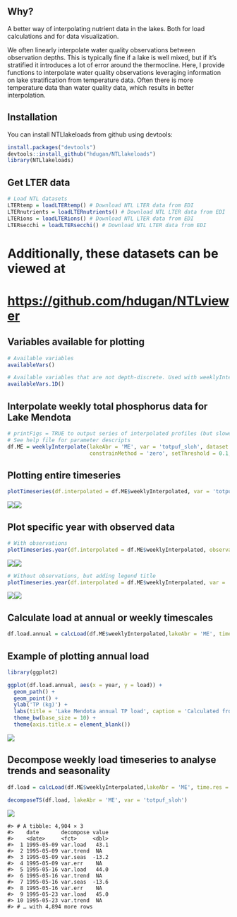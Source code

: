 
<!-- README.md is generated from README.Rmd. Please edit that file -->

## Why?

A better way of interpolating nutrient data in the lakes. Both for load
calculations and for data visualization.

We often linearly interpolate water quality observations between
observation depths. This is typically fine if a lake is well mixed, but
if it’s stratified it introduces a lot of error around the thermocline.
Here, I provide functions to interpolate water quality observations
leveraging information on lake stratification from temperature data.
Often there is more temperature data than water quality data, which
results in better interpolation.

## Installation

You can install NTLlakeloads from github using devtools:

``` r
install.packages("devtools")
devtools::install_github("hdugan/NTLlakeloads")
library(NTLlakeloads)
```

## Get LTER data

``` r
# Load NTL datasets
LTERtemp = loadLTERtemp() # Download NTL LTER data from EDI
LTERnutrients = loadLTERnutrients() # Download NTL LTER data from EDI
LTERions = loadLTERions() # Download NTL LTER data from EDI
LTERsecchi = loadLTERsecchi() # Download NTL LTER data from EDI
```

# Additionally, these datasets can be viewed at

# <https://github.com/hdugan/NTLviewer>

## Variables available for plotting

``` r
# Available variables
availableVars()

# Available variables that are not depth-discrete. Used with weeklyInterpolate.1D.
availableVars.1D()
```

## Interpolate weekly total phosphorus data for Lake Mendota

``` r
# printFigs = TRUE to output series of interpolated profiles (but slower)
# See help file for parameter descripts
df.ME = weeklyInterpolate(lakeAbr = 'ME', var = 'totpuf_sloh', dataset = LTERnutrients, maxdepth = 24, 
                          constrainMethod = 'zero', setThreshold = 0.1, printFigs = F)
```

## Plotting entire timeseries

``` r
plotTimeseries(df.interpolated = df.ME$weeklyInterpolated, var = 'totpuf_sloh')
```

![](man/figures/README-unnamed-chunk-4-1.png)<!-- -->![](man/figures/README-unnamed-chunk-4-2.png)<!-- -->

## Plot specific year with observed data

``` r
# With observations
plotTimeseries.year(df.interpolated = df.ME$weeklyInterpolated, observations = df.ME$observations,  var = 'totpuf_sloh', chooseYear = 2008)
```

![](man/figures/README-unnamed-chunk-5-1.png)<!-- -->![](man/figures/README-unnamed-chunk-5-2.png)<!-- -->

``` r
# Without observations, but adding legend title 
plotTimeseries.year(df.interpolated = df.ME$weeklyInterpolated, var = 'totpuf_sloh', chooseYear = 2008, legend.title = 'TP (µg/L)')
```

![](man/figures/README-unnamed-chunk-5-3.png)<!-- -->![](man/figures/README-unnamed-chunk-5-4.png)<!-- -->

## Calculate load at annual or weekly timescales

``` r
df.load.annual = calcLoad(df.ME$weeklyInterpolated,lakeAbr = 'ME', time.res = 'annual', conversion = 1e6)
```

## Example of plotting annual load

``` r
library(ggplot2)

ggplot(df.load.annual, aes(x = year, y = load)) +
  geom_path() +
  geom_point() +
  ylab('TP (kg)') +
  labs(title = 'Lake Mendota annual TP load', caption = 'Calculated from NTLlakeloads') +  
  theme_bw(base_size = 10) +
  theme(axis.title.x = element_blank())
```

![](man/figures/README-unnamed-chunk-7-1.png)<!-- -->

## Decompose weekly load timeseries to analyse trends and seasonality

``` r
df.load = calcLoad(df.ME$weeklyInterpolated,lakeAbr = 'ME', time.res = 'weekly', conversion = 1e6)

decomposeTS(df.load, lakeAbr = 'ME', var = 'totpuf_sloh')
```

![](man/figures/README-unnamed-chunk-8-1.png)<!-- -->

    #> # A tibble: 4,904 × 3
    #>    date       decompose value
    #>    <date>     <fct>     <dbl>
    #>  1 1995-05-09 var.load   43.1
    #>  2 1995-05-09 var.trend  NA  
    #>  3 1995-05-09 var.seas  -13.2
    #>  4 1995-05-09 var.err    NA  
    #>  5 1995-05-16 var.load   44.0
    #>  6 1995-05-16 var.trend  NA  
    #>  7 1995-05-16 var.seas  -13.6
    #>  8 1995-05-16 var.err    NA  
    #>  9 1995-05-23 var.load   45.0
    #> 10 1995-05-23 var.trend  NA  
    #> # … with 4,894 more rows
